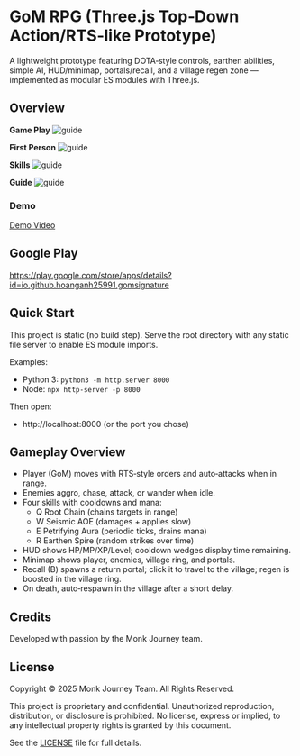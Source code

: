 # GoM RPG (Three.js Top‑Down Action/RTS‑like Prototype)

A lightweight prototype featuring DOTA‑style controls, earthen abilities, simple AI, HUD/minimap, portals/recall, and a village regen zone — implemented as modular ES modules with Three.js.

## Overview

**Game Play**
![guide](./images/gom-game-play-iphone-14-pro-max-1.png)

**First Person**
![guide](./images/gom-first-person-iphone-14-pro-max-4.png)

**Skills**
![guide](./images/gom-skills-iphone-14-pro-max-2.png)

**Guide**
![guide](./images/gom-guides-iphone-14-pro-max.png)

### Demo

[Demo Video](gom-demo.webm)

## Google Play

https://play.google.com/store/apps/details?id=io.github.hoanganh25991.gomsignature

## Quick Start

This project is static (no build step). Serve the root directory with any static file server to enable ES module imports.

Examples:
- Python 3: `python3 -m http.server 8000`
- Node: `npx http-server -p 8000`

Then open:
- http://localhost:8000 (or the port you chose)

## Gameplay Overview

- Player (GoM) moves with RTS‑style orders and auto‑attacks when in range.
- Enemies aggro, chase, attack, or wander when idle.
- Four skills with cooldowns and mana:
  - Q Root Chain (chains targets in range)
  - W Seismic AOE (damages + applies slow)
  - E Petrifying Aura (periodic ticks, drains mana)
  - R Earthen Spire (random strikes over time)
- HUD shows HP/MP/XP/Level; cooldown wedges display time remaining.
- Minimap shows player, enemies, village ring, and portals.
- Recall (B) spawns a return portal; click it to travel to the village; regen is boosted in the village ring.
- On death, auto‑respawn in the village after a short delay.

## Credits

Developed with passion by the Monk Journey team.

## License

Copyright © 2025 Monk Journey Team. All Rights Reserved.

This project is proprietary and confidential. Unauthorized reproduction, distribution, or disclosure is prohibited. No license, express or implied, to any intellectual property rights is granted by this document.

See the [LICENSE](LICENSE) file for full details.

